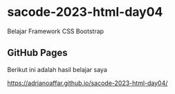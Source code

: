 # sacode-2023-html-day04
Belajar Framework CSS Bootstrap

## GitHub Pages

Berikut ini adalah hasil belajar saya

https://adrianoaffar.github.io/sacode-2023-html-day04/